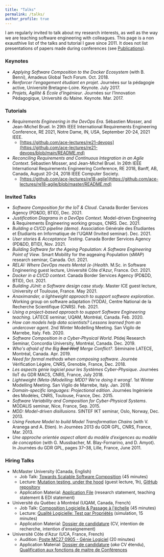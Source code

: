 ```yaml
---
title: "Talks"
permalink: /talks/
author_profile: true
---
```


I am regularly invited to talk about my research interests, as well as the way we are teaching software engineering with colleagues. This page is a non exausthive list of the talks and tutorial I gave since 2011. It does not list presentations of papers made during conferences (see [Publications](/publications)).

### Keynotes

- _Applying Software Composition to the Docker Ecosystem_ (with B. Benni), Amadeus Global Tech Forum. Oct. 2018.
- _Renforcer l’engagement étudiant en projet_. Journées sur la pédagogie active, Université Bretagne-Loire. Keynote. July 2017.
- _Projets, Agilité & École d’Ingénieur_. Journées sur l’Innovation Pédagogique, Université du Maine. Keynote. Mar. 2017.

### Tutorials

- _Requirements Engineering in the DevOps Era_. Sébastien Mosser, and Jean-Michel Bruel. In 29th IEEE International Requirements Engineering Conference, RE 2021, Notre Dame, IN, USA, September 20-24, 2021 IEEE.
  - [https://github.com/ace-lectures/re21-devops](https://github.com/ace-lectures/re21-devops/blob/main/README.md)
- _Reconciling Requirements and Continuous Integration in an Agile Context_. Sébastien Mosser, and Jean-Michel Bruel. In 26th IEEE International Requirements Engineering Conference, RE 2018, Banff, AB, Canada, August 20-24, 2018 IEEE Computer Society.
  - [https://github.com/ace-lectures/re18-agile](https://github.com/ace-lectures/re18-agile/blob/master/README.md)


### Invited Talks

- _Software Composition for the IoT & Cloud_. Canada Border Services Agency (PD&DD, BTID), Dec. 2021.
- _Justification Diagrams in a DevOps Context_. Model-driven Engineering & Requirements Engineering working groups, CNRS. Dec. 2021.
- _Building a CI/CD pipeline (demo)_. Association Générale des Étudiantes et Étudiants en Informatique de l'UQAM (Invited seminar). Dec. 2021. 
- _User stories & Acceptance Testing_. Canada Border Services Agency (PD&DD, BTID), Nov. 2021.
- _Building Software for the Ageing Population: A Software Engineering Point of View_. Smart Mobility for the aqgeaing Population (sMAP) research seminar, Canada. Oct. 2021.
- _RELAI: Where DevOps meets Mental (e-)Health_. M.Sc. in Software Engineering guest lecture, Université Côte d'Azur, France. Oct. 2021.
- _Docker in a CI/CD context_. Canada Border Services Agency (PD&DD, BTID), Oct. 2021.
- _Building JUnit: a Software design case study_. Master ICE guest lecture, University of Toulouse, France. May 2021. 
- _Anaximander, a lightweight approach to support software exploration_. Working group on software adaptation (YODA), Centre National de la Recherche Scientifique (CNRS). Feb. 2021.
- _Using a project-based approach to support Software Engineering teaching_. LATECE seminar, UQAM, Montréal, Canada. Feb. 2020.
- _How can models help data scientists? Lessons learned from an undercover agent_. 2nd Winter Modelling Meeting. San Vigilo de Marrebe, Italy. Feb. 2020. 
- _Software Composition in a Cyber-Physical World_. Ptidej Research Seminar, Concordia University, Montréal, Canada. Dec. 2019.
- _Who's afraid of the Big ~~Bad Wolf~~ Merge Conflict?_. Séminaire LATECE, Montréal, Canada. Apr. 2019.
- _Need for formal methods when composing software_. Journée Vérification Légère, CNRS, Grenoble, France, Dec. 2018.
- _Les aspects génie logiciel pour les Systèmes Cyber-Physique_. Journées IIoT du GDR MACS, CNRS, France, July 2018.
- _Lightweight (Meta-)Modelling: MDD? We're doing it wrong!_. 1st Winter Modelling Meeting. San Vigilo de Marrebe, Italy. Jan. 2018. 
- _Domain-specific languages: Projectional edition_. Journées Ingénierie des Modèles, CNRS, Toulouse, France, Dec. 2015.
- _Software Variability and Composition for Cyber-Physical Systems_. MODALIS seminar, Nice, France, Sep. 2015.
- _MDD: Model-driven disillusions_. SINTEF IKT seminar, Oslo, Norway, Dec. 2013.
- _Using Feature Model to build Model Transformation Chains_ (with V. Aranega and A. Etien). In Journées 2013 du GDR GPL, CNRS, France, Mar. 2013. 
- _Une approche orientée aspect allant du modèle d’exigences au modèle de conception_ (with G. Mussbacher, M. Blay-Fornarino, and D. Amyot). In Journées du GDR GPL, pages 37–38, Lille, France, June 2011. 

### Hiring Talks

- McMaster University (Canada, English)
  - Job Talk: [Towards Scalable Software Composition](/files/hiring/2021_McMaster_jobtalk.pdf) (45 minutes)
  - Lecture: [Mutation testing, under the hood](/files/hiring/2021_McMaster_lecture.pdf) (guest lecture, 1h), [GitHub repository](https://github.com/ace-lectures/mutation-demo)
  - Application Material: [Application File](/files/hiring/2021_McMaster_dossier.pdf) (research statement, teaching statement & EDI statement)
- Université du Québec à Montréal (UQAM, Canada, French)
  - Job Talk: [Composition Logicielle & Passage à l'échelle](/files/hiring/2018_UQAM_jobtalk.pdf) (45 minutes)
  - Lecture: [Qualité Logicielle: Test par Propriétés](/files/hiring/2018_UQAM_lecture.pdf) (simulation, 15 minutes)
  - Application Material: [Dossier de candidature](/files/hiring/2018_UQAM_dossier.pdf) (CV, intention de recherche, intention d'enseignement)
- Université Côte d'Azur (UCA, France, French)
  - Audition: [Poste MC27 0905 - Génie Logiciel](/files/hiring/2012_UCA_jobtalk.pdf) (20 minutes)
  - Application Material: [Dossier de candidature](/files/hiring/2012_UCA_dossier.pdf) (_aka_ CV étendu), [Qualification aux fonctions de maitre de Conférences](/files/hiring/2011_qualif.pdf) 